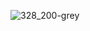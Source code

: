 ![328_200-grey](https://user-images.githubusercontent.com/48293545/134490627-e7b9abaf-f47d-4922-bb47-99cac745dd84.png)
